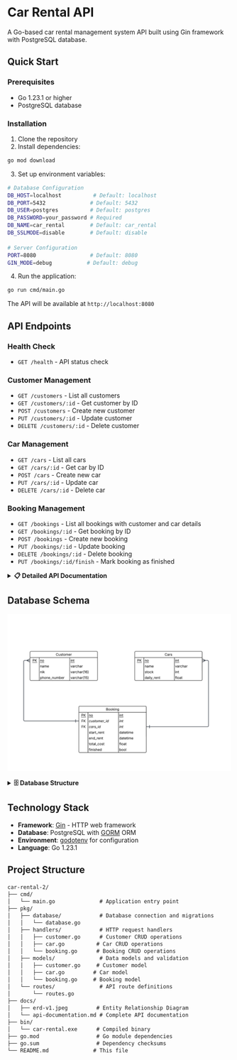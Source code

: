 # Car Rental API

A Go-based car rental management system API built using Gin framework with PostgreSQL database.

## Quick Start

### Prerequisites
- Go 1.23.1 or higher
- PostgreSQL database

### Installation

1. Clone the repository
2. Install dependencies:
```bash
go mod download
```

3. Set up environment variables:
```bash
# Database Configuration
DB_HOST=localhost          # Default: localhost
DB_PORT=5432              # Default: 5432
DB_USER=postgres          # Default: postgres
DB_PASSWORD=your_password # Required
DB_NAME=car_rental        # Default: car_rental
DB_SSLMODE=disable        # Default: disable

# Server Configuration
PORT=8080                 # Default: 8080
GIN_MODE=debug           # Default: debug
```

4. Run the application:
```bash
go run cmd/main.go
```

The API will be available at `http://localhost:8080`

## API Endpoints

### Health Check
- `GET /health` - API status check

### Customer Management
- `GET /customers` - List all customers
- `GET /customers/:id` - Get customer by ID
- `POST /customers` - Create new customer
- `PUT /customers/:id` - Update customer
- `DELETE /customers/:id` - Delete customer

### Car Management
- `GET /cars` - List all cars
- `GET /cars/:id` - Get car by ID
- `POST /cars` - Create new car
- `PUT /cars/:id` - Update car
- `DELETE /cars/:id` - Delete car

### Booking Management
- `GET /bookings` - List all bookings with customer and car details
- `GET /bookings/:id` - Get booking by ID
- `POST /bookings` - Create new booking
- `PUT /bookings/:id` - Update booking
- `DELETE /bookings/:id` - Delete booking
- `PUT /bookings/:id/finish` - Mark booking as finished

<details>
<summary><strong>📋 Detailed API Documentation</strong></summary>

### Complete API Documentation

**[📖 API Documentation](docs/api-documentation.md)** - Comprehensive documentation for all endpoints including:

- **Customer Management** - Full CRUD operations with validation rules
- **Car Management** - Inventory management with stock integration  
- **Booking Management** - Complete booking lifecycle with automatic cost calculation
- **Data Models** - Detailed field specifications and constraints
- **Error Handling** - Complete error scenarios and status codes
- **Business Rules** - Stock management, validation, and relationships

Key features include:
- **Automatic Stock Management**: Car inventory decremented on booking creation, restored on deletion/completion
- **Cost Calculation**: Total cost = (rental days) × (car daily rent)
- **Validation Rules**: 
  - Customer and car must exist
  - Car must be available (stock > 0)
  - Start date cannot be in the past
  - Start date must be before end date
  - Cannot modify/delete finished bookings
- **Error Handling**: Comprehensive error responses with appropriate HTTP status codes

</details>

## Database Schema

![erd-v1.jpeg](docs/erd-v1.jpeg)

<details>
<summary><strong>🗄️ Database Structure</strong></summary>

### Customer Table
- **no** (PK) - `int` - Primary key, unique customer identifier
- **name** - `varchar` - Customer's full name (required)
- **nik** - `varchar(16)` - National identification number (required, unique, 16 chars)
- **phone_number** - `varchar(15)` - Customer's contact phone number (required, max 15 chars)

### Cars Table
- **no** (PK) - `int` - Primary key, unique car identifier
- **name** - `varchar` - Car model/name (required)
- **stock** - `int` - Number of available cars of this model (required, min 0)
- **daily_rent** - `float` - Daily rental price (required, min 0)

### Booking Table
- **no** (PK) - `int` - Primary key, unique booking identifier
- **customer_id** (FK) - `int` - Foreign key referencing Customer.no (required)
- **cars_id** (FK) - `int` - Foreign key referencing Cars.no (required)
- **start_rent** - `datetime` - Rental start date and time (required)
- **end_rent** - `datetime` - Rental end date and time (required)
- **total_cost** - `float` - Total calculated cost for the rental period
- **finished** - `bool` - Flag indicating if the rental is completed (default: false)

### Relationships
1. **Customer → Booking**: One-to-Many (A customer can have multiple bookings)
2. **Cars → Booking**: One-to-Many (A car model can be booked multiple times)

</details>

## Technology Stack

- **Framework**: [Gin](https://gin-gonic.com/) - HTTP web framework
- **Database**: PostgreSQL with [GORM](https://gorm.io/) ORM
- **Environment**: [godotenv](https://github.com/joho/godotenv) for configuration
- **Language**: Go 1.23.1

## Project Structure

```
car-rental-2/
├── cmd/
│   └── main.go              # Application entry point
├── pkg/
│   ├── database/            # Database connection and migrations
│   │   └── database.go      
│   ├── handlers/            # HTTP request handlers
│   │   ├── customer.go      # Customer CRUD operations
│   │   ├── car.go          # Car CRUD operations
│   │   └── booking.go      # Booking CRUD operations
│   ├── models/              # Data models and validation
│   │   ├── customer.go     # Customer model
│   │   ├── car.go         # Car model
│   │   └── booking.go     # Booking model
│   └── routes/              # API route definitions
│       └── routes.go       
├── docs/
│   ├── erd-v1.jpeg         # Entity Relationship Diagram
│   └── api-documentation.md # Complete API documentation
├── bin/
│   └── car-rental.exe      # Compiled binary
├── go.mod                  # Go module dependencies
├── go.sum                  # Dependency checksums
└── README.md              # This file
```